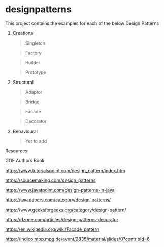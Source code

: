 # designpatterns

This project contains the examples for each of the below Design Patterns

1. Creational

   > Singleton
   
   > Factory
   
   > Builder
   
   > Prototype
   
2. Structural

   > Adaptor
   
   > Bridge
   
   > Facade
   
   > Decorator
   
3. Behavioural

   > Yet to add
   


Resources:

GOF Authors Book

https://www.tutorialspoint.com/design_pattern/index.htm

https://sourcemaking.com/design_patterns

https://www.javatpoint.com/design-patterns-in-java

https://javapapers.com/category/design-patterns/

https://www.geeksforgeeks.org/category/design-pattern/

https://dzone.com/articles/design-patterns-decorator

https://en.wikipedia.org/wiki/Facade_pattern

https://indico.mpp.mpg.de/event/2835/material/slides/0?contribId=6
